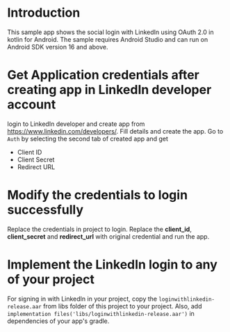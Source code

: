 # Introduction
This sample app shows the social login with LinkedIn using OAuth 2.0 in kotlin for Android. The sample requires Android Studio and can run on Android SDK version 16 and above.

# Get Application credentials after creating app in LinkedIn developer account
login to LinkedIn developer and create app from https://www.linkedin.com/developers/.
Fill details and create the app.
Go to `Auth` by selecting the second tab of created app and get
* Client ID
* Client Secret
* Redirect URL

# Modify the credentials to login successfully
Replace the credentials in project to login.
Replace the **client_id**, **client_secret** and **redirect_url** with original credential and run the app.

# Implement the LinkedIn login to any of your project
For signing in with LinkedIn in your project, copy the `loginwithlinkedin-release.aar` from libs folder of this project to your project. Also, add `implementation files('libs/loginwithlinkedin-release.aar')` in dependencies of your app's gradle.
